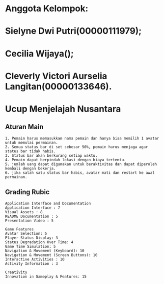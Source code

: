 # Anggota Kelompok:
   # Sielyne Dwi Putri(00000111979);
   # Cecilia Wijaya();
   # Cleverly Victori Aurselia Langitan(00000133646).

# Ucup Menjelajah Nusantara

## Aturan Main
    1. Pemain harus memasukkan nama pemain dan hanya bisa memilih 1 avatar untuk memulai permainan.
    2. Semua status bar di set sebesar 50%, pemain harus menjaga agar status bar tidak habis.
    3. Status bar akan berkurang setiap waktu.
    4. Pemain dapat berpindah lokasi dengan biaya tertentu.
    5. jumlah uang dapat digunakan untuk beraktivitas dan dapat diperoleh kembali dengan bekerja.
    6. jika salah satu status bar habis, avatar mati dan restart ke awal permainan.

## Grading Rubic
    Application Interface and Documentation 
    Application Interface : 7
    Visual Assets : 8
    README Documentation : 5
    Presentation Video : 5

    Game Features
    Avatar Selection: 5
    Player Status Display: 3
    Status Degradation Over Time: 4
    Game Time Simulation: 5
    Navigation & Movement (Keyboard): 10
    Navigation & Movement (Screen Buttons): 10
    Interactive Activities : 10
    Activity Information : 3

    Creativity
    Innovation in Gameplay & Features: 15
